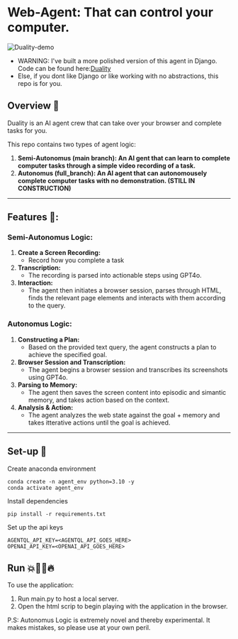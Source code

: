 # Web-Agent: That can control your computer.
![Duality-demo](https://github.com/user-attachments/assets/3d9fa8c5-fd6a-4cac-b392-f817ebab7481)
- WARNING: I've built a more polished version of this agent in Django. Code can be found here:[Duality](https://github.com/ProjectGleb/Duality)
- Else, if you dont like Django or like working with no abstractions, this repo is for you.



## Overview 🔎
Duality is an AI agent crew that can take over your browser and complete tasks for you. 

This repo contains two types of agent logic:
1. **Semi-Autonomus (main branch): An AI gent that can learn to complete computer tasks through a simple video recording of a task.** 
2. **Autonomus (full_branch): An AI agent that can autonomousely complete computer tasks with no demonstration. (STILL IN CONSTRUCTION)**

---

## Features 🧰:
### Semi-Autonomus Logic:
1. **Create a Screen Recording:**
    - Record how you complete a task
2. **Transcription:**
    - The recording is parsed into actionable steps using GPT4o.
3. **Interaction:**
    - The agent then initiates a browser session, parses through HTML, finds the relevant page elements and interacts with them according to the query.

### Autonomus Logic:
1. **Constructing a Plan:**
    - Based on the provided text query, the agent constructs a plan to achieve the specified goal.
2. **Browser Session and Transcription:**
    - The agent begins a browser session and transcribes its screenshots using GPT4o.
3. **Parsing to Memory:**
   - The agent then saves the screen content into episodic and simantic memory, and takes action based on the context.
5. **Analysis & Action:**
    - The agent analyzes the web state against the goal + memory and takes itterative actions until the goal is achieved.
   

---

## Set-up 🔧
Create anaconda environment
```
conda create -n agent_env python=3.10 -y 
conda activate agent_env
```

Install dependencies
```
pip install -r requirements.txt
```

Set up the api keys
```
AGENTQL_API_KEY=<AGENTQL_API_GOES_HERE>
OPENAI_API_KEY=<OPENAI_API_GOES_HERE>
```

## Run 💥🏃‍♂️🔥
To use the application:
1. Run main.py to host a local server.
2. Open the html scrip to begin playing with the application in the browser.

P.S: Autonomus Logic is extremely novel and thereby experimental. It makes mistakes, so please use at your own peril.
